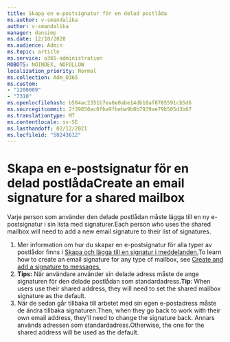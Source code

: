 ```yaml
---
title: Skapa en e-postsignatur för en delad postlåda
ms.author: v-smandalika
author: v-smandalika
manager: dansimp
ms.date: 12/18/2020
ms.audience: Admin
ms.topic: article
ms.service: o365-administration
ROBOTS: NOINDEX, NOFOLLOW
localization_priority: Normal
ms.collection: Adm_O365
ms.custom:
- "1200009"
- "7310"
ms.openlocfilehash: b584ac2351b7ea6e0abe14db18af8785591cb5d6
ms.sourcegitcommit: 2f39850ac0fba9fbeba9b8b7939ae79b505d3b67
ms.translationtype: MT
ms.contentlocale: sv-SE
ms.lasthandoff: 02/12/2021
ms.locfileid: "50243612"
---
```

# <a name="create-an-email-signature-for-a-shared-mailbox"></a><span data-ttu-id="4705c-102">Skapa en e-postsignatur för en delad postlåda</span><span class="sxs-lookup"><span data-stu-id="4705c-102">Create an email signature for a shared mailbox</span></span>

<span data-ttu-id="4705c-103">Varje person som använder den delade postlådan måste lägga till en ny e-postsignatur i sin lista med signaturer.</span><span class="sxs-lookup"><span data-stu-id="4705c-103">Each person who uses the shared mailbox will need to add a new email signature to their list of signatures.</span></span>

1. <span data-ttu-id="4705c-104">Mer information om hur du skapar en e-postsignatur för alla typer av postlådor finns i [Skapa och lägga till en signatur i meddelanden.](https://support.office.com/article/8ee5d4f4-68fd-464a-a1c1-0e1c80bb27f2)</span><span class="sxs-lookup"><span data-stu-id="4705c-104">To learn how to create an email signature for any type of mailbox, see [Create and add a signature to messages.](https://support.office.com/article/8ee5d4f4-68fd-464a-a1c1-0e1c80bb27f2)</span></span>
2. <span data-ttu-id="4705c-105">**Tips:** När användare använder sin delade adress måste de ange signaturen för den delade postlådan som standardadress.</span><span class="sxs-lookup"><span data-stu-id="4705c-105">**Tip**: When users use their shared address, they will need to set the shared mailbox signature as the default.</span></span>
3. <span data-ttu-id="4705c-106">När de sedan går tillbaka till arbetet med sin egen e-postadress måste de ändra tillbaka signaturen.</span><span class="sxs-lookup"><span data-stu-id="4705c-106">Then, when they go back to work with their own email address, they'll need to change the signature back.</span></span> <span data-ttu-id="4705c-107">Annars används adressen som standardadress.</span><span class="sxs-lookup"><span data-stu-id="4705c-107">Otherwise, the one for the shared address will be used as the default.</span></span>